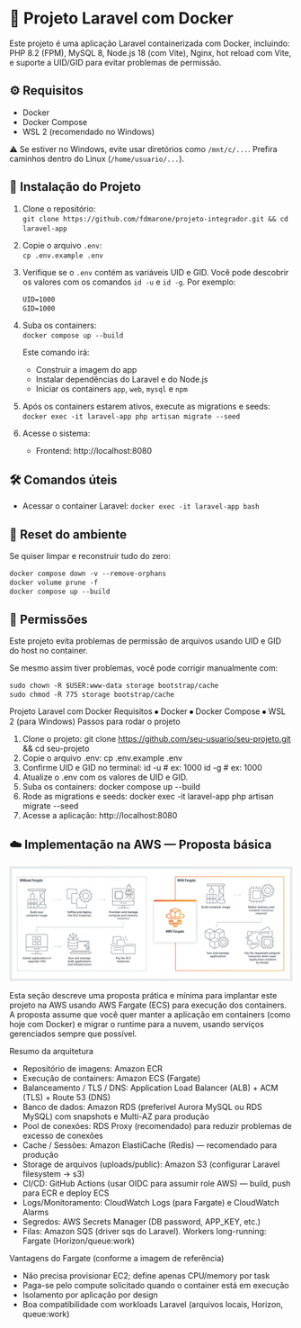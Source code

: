 # 🚀 Projeto Laravel com Docker

Este projeto é uma aplicação Laravel containerizada com Docker, incluindo: PHP 8.2 (FPM), MySQL 8, Node.js 18 (com Vite), Nginx, hot reload com Vite, e suporte a UID/GID para evitar problemas de permissão.

## ⚙️ Requisitos

- Docker  
- Docker Compose  
- WSL 2 (recomendado no Windows)

⚠️ Se estiver no Windows, evite usar diretórios como `/mnt/c/...`. Prefira caminhos dentro do Linux (`/home/usuario/...`).

## 🚀 Instalação do Projeto

1. Clone o repositório:  
   `git clone https://github.com/fdmarone/projeto-integrador.git && cd laravel-app`

2. Copie o arquivo `.env`:  
   `cp .env.example .env`

3. Verifique se o `.env` contém as variáveis UID e GID. Você pode descobrir os valores com os comandos `id -u` e `id -g`. Por exemplo:  
   ```
   UID=1000  
   GID=1000
   ```

4. Suba os containers:  
   `docker compose up --build`  

   Este comando irá:
   - Construir a imagem do app
   - Instalar dependências do Laravel e do Node.js
   - Iniciar os containers `app`, `web`, `mysql` e `npm`

5. Após os containers estarem ativos, execute as migrations e seeds:  
   `docker exec -it laravel-app php artisan migrate --seed`

6. Acesse o sistema:
   - Frontend: http://localhost:8080

## 🛠️ Comandos úteis

- Acessar o container Laravel: `docker exec -it laravel-app bash`  


## 🧼 Reset do ambiente

Se quiser limpar e reconstruir tudo do zero:

```
docker compose down -v --remove-orphans  
docker volume prune -f  
docker compose up --build
```

## 🔐 Permissões

Este projeto evita problemas de permissão de arquivos usando UID e GID do host no container.

Se mesmo assim tiver problemas, você pode corrigir manualmente com:

```
sudo chown -R $USER:www-data storage bootstrap/cache  
sudo chmod -R 775 storage bootstrap/cache
```

<!-- TLDR: -->

Projeto Laravel com Docker
Requisitos
⦁	Docker
⦁	Docker Compose
⦁	WSL 2 (para Windows)
Passos para rodar o projeto
1.	Clone o projeto:
git clone https://github.com/seu-usuario/seu-projeto.git && cd seu-projeto
2.	Copie o arquivo .env:
cp .env.example .env
3.	Confirme UID e GID no terminal:
id -u  # ex: 1000
id -g  # ex: 1000
4.	Atualize o .env com os valores de UID e GID.
5.	Suba os containers:
docker compose up --build
6.	Rode as migrations e seeds:
docker exec -it laravel-app php artisan migrate --seed
7.	Acesse a aplicação:
http://localhost:8080

## ☁️ Implementação na AWS — Proposta básica

![Imagem descrevendo como uma arquitetura de um workload pode se beneficiar com o produto AWS Fargate](/documentation/fargatediagram.png)

Esta seção descreve uma proposta prática e mínima para implantar este projeto na AWS usando AWS Fargate (ECS) para execução dos containers. A proposta assume que você quer manter a aplicação em containers (como hoje com Docker) e migrar o runtime para a nuvem, usando serviços gerenciados sempre que possível.

Resumo da arquitetura
- Repositório de imagens: Amazon ECR
- Execução de containers: Amazon ECS (Fargate)
- Balanceamento / TLS / DNS: Application Load Balancer (ALB) + ACM (TLS) + Route 53 (DNS)
- Banco de dados: Amazon RDS (preferível Aurora MySQL ou RDS MySQL) com snapshots e Multi-AZ para produção
- Pool de conexões: RDS Proxy (recomendado) para reduzir problemas de excesso de conexões
- Cache / Sessões: Amazon ElastiCache (Redis) — recomendado para produção
- Storage de arquivos (uploads/public): Amazon S3 (configurar Laravel filesystem -> s3)
- CI/CD: GitHub Actions (usar OIDC para assumir role AWS) — build, push para ECR e deploy ECS
- Logs/Monitoramento: CloudWatch Logs (para Fargate) e CloudWatch Alarms
- Segredos: AWS Secrets Manager (DB password, APP_KEY, etc.)
- Filas: Amazon SQS (driver sqs do Laravel). Workers long-running: Fargate (Horizon/queue:work)

Vantagens do Fargate (conforme a imagem de referência)
- Não precisa provisionar EC2; define apenas CPU/memory por task
- Paga-se pelo compute solicitado quando o container está em execução
- Isolamento por aplicação por design
- Boa compatibilidade com workloads Laravel (arquivos locais, Horizon, queue:work)